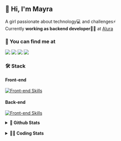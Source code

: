 ## 👋 Hi, I'm Mayra

A girl passionate about technology💻 and challenges⚡  
Currently **working as backend developer**👩‍💻 at [Alura](https://www.alura.com.br)   

### 💬 You can find me at

<a href="https://mayra.dev" target="_blank" rel="noopener"><img src="https://img.shields.io/badge/-mayra.dev-005FED?style=flat&logo=Google-chrome&logoColor=white"/></a>
<a href="https://linkedin.com/in/mayraamaral" target="_blank" rel="noopener"><img src="https://img.shields.io/badge/-/mayraamaral-0077B5?style=flat&logo=Linkedin&logoColor=white"/></a>
<a href="mailto:mayra@mayra.dev" target="_blank" rel="noopener"><img src="https://img.shields.io/badge/-mayra@mayra.dev-D14836?style=flat&logo=Gmail&logoColor=white"/></a>
<a href="" target="_blank" rel="noopener"><img src="https://img.shields.io/badge/-mayraamaral-7289DA?style=flat&logo=Discord&logoColor=white"/></a>

### 🛠️ Stack
#### Front-end

[![Front-end Skills](https://skillicons.dev/icons?i=react,next,angular,redux,styledcomponents,html,css,sass,js,ts,figma)](https://skillicons.dev)
#### Back-end

[![Front-end Skills](https://skillicons.dev/icons?i=java,spring,hibernate,aws,idea,postgres,mysql,git,linux,bash,nodejs,docker,kubernetes,jenkins)](https://skillicons.dev)


<details>
    <summary><strong>📌 Github Stats</strong></summary>
    <br />
    <div align="center">
        <table>
      <td><img height="160em" src="https://github-readme-stats.vercel.app/api?username=mayraamaral&show_icons=true&theme=algolia&hide_border=true&hide=stars&count_private=true" alt="Readme stats"></td>
      <td><img height="160em" src="https://github-readme-stats.vercel.app/api/top-langs/?username=mayraamaral&&layout=compact&&theme=algolia&hide_border=true&langs_count=6" alt="Language stats"></td>
       </table>
  </div> 
    

  <p align="center">
    <img src="https://github-readme-streak-stats.herokuapp.com?user=mayraamaral&theme=dark&hide_border=true&date_format=j%20M%5B%20Y%5D&locale=pt-br&background=050F2C&ring=0195DD&fire=23AA7D&currStreakLabel=23AA7D" alt="Streak stats">
  </p> 
</details>

<br />

<details>
  <summary><strong>👩‍💻 Coding Stats</strong></summary>
  <br />
  
  <!--START_SECTION:waka-->
![Code Time](http://img.shields.io/badge/Code%20Time-423%20hrs%2052%20mins-blue)

**🐱 My GitHub Data** 

> 📦 582.7 kB Used in GitHub's Storage 
 > 
> 🏆 399 Contributions in the Year 2024
 > 
> 🚫 Not Opted to Hire
 > 
> 📜 55 Public Repositories 
 > 
> 🔑 31 Private Repositories 
 > 
**I'm an Early 🐤** 

```text
🌞 Morning                713 commits         ████░░░░░░░░░░░░░░░░░░░░░   14.74 % 
🌆 Daytime                2599 commits        █████████████░░░░░░░░░░░░   53.74 % 
🌃 Evening                1318 commits        ███████░░░░░░░░░░░░░░░░░░   27.25 % 
🌙 Night                  206 commits         █░░░░░░░░░░░░░░░░░░░░░░░░   04.26 % 
```
📅 **I'm Most Productive on Wednesday** 

```text
Monday                   871 commits         █████░░░░░░░░░░░░░░░░░░░░   18.01 % 
Tuesday                  760 commits         ████░░░░░░░░░░░░░░░░░░░░░   15.72 % 
Wednesday                1099 commits        ██████░░░░░░░░░░░░░░░░░░░   22.73 % 
Thursday                 862 commits         ████░░░░░░░░░░░░░░░░░░░░░   17.82 % 
Friday                   600 commits         ███░░░░░░░░░░░░░░░░░░░░░░   12.41 % 
Saturday                 266 commits         █░░░░░░░░░░░░░░░░░░░░░░░░   05.50 % 
Sunday                   378 commits         ██░░░░░░░░░░░░░░░░░░░░░░░   07.82 % 
```


📊 **This Week I Spent My Time On** 

```text
🕑︎ Time Zone: America/Sao_Paulo

💬 Programming Languages: 
Java                     19 hrs 3 mins       ███████████████████████░░   93.99 % 
XML                      27 mins             █░░░░░░░░░░░░░░░░░░░░░░░░   02.24 % 
SQL                      21 mins             ░░░░░░░░░░░░░░░░░░░░░░░░░   01.78 % 
Properties               11 mins             ░░░░░░░░░░░░░░░░░░░░░░░░░   00.94 % 
Java Properties          9 mins              ░░░░░░░░░░░░░░░░░░░░░░░░░   00.80 % 

🔥 Editors: 
Intellijidea             20 hrs 2 mins       █████████████████████████   98.83 % 
VS Code                  14 mins             ░░░░░░░░░░░░░░░░░░░░░░░░░   01.17 % 

💻 Operating System: 
Linux                    20 hrs 16 mins      █████████████████████████   100.00 % 
```

**I Mostly Code in Java** 

```text
Java                     123 repos           ███████░░░░░░░░░░░░░░░░░░   26.91 % 
HTML                     114 repos           ██████░░░░░░░░░░░░░░░░░░░   24.95 % 
JavaScript               101 repos           ██████░░░░░░░░░░░░░░░░░░░   22.10 % 
TypeScript               97 repos            █████░░░░░░░░░░░░░░░░░░░░   21.23 % 
C#                       1 repo              ░░░░░░░░░░░░░░░░░░░░░░░░░   00.22 % 
```




 Last Updated on 18/06/2024 19:09:13 UTC
<!--END_SECTION:waka-->

</details>
